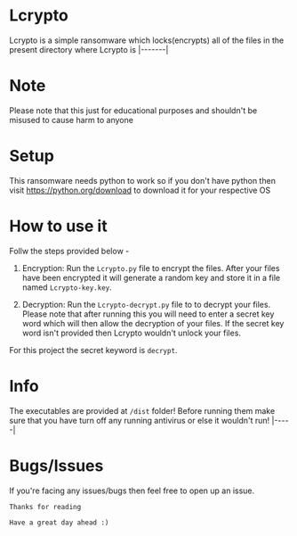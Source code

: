 # Lcrypto
Lcrypto is a simple ransomware which locks(encrypts) all of the files in the present directory where Lcrypto is
|-------|

# Note

Please note that this just for educational purposes and shouldn't be misused to cause harm to anyone

# Setup

This ransomware needs python to work so if you don't have python then visit <a href="https://python.org/download">https://python.org/download</a> to download it for your respective OS

# How to use it
Follw the steps provided below - 

1. Encryption: Run the `Lcrypto.py` file to encrypt the files. After your files have been encrypted it will generate a random key and store it in a file named `Lcrypto-key.key`.

2. Decryption: Run the `Lcrypto-decrypt.py` file to to decrypt your files. Please note that after running this you will need to enter a secret key word which will then allow the decryption of your files. If the secret key word isn't provided then Lcrypto wouldn't unlock your files.


For this project the secret keyword is `decrypt`.

# Info
The executables are provided at `/dist` folder!
Before running them make sure that you have turn off any running antivirus or else it wouldn't run!
|-----|

# Bugs/Issues

If you're facing any issues/bugs then feel free to open up an issue.

`Thanks for reading`

`Have a great day ahead :)`
